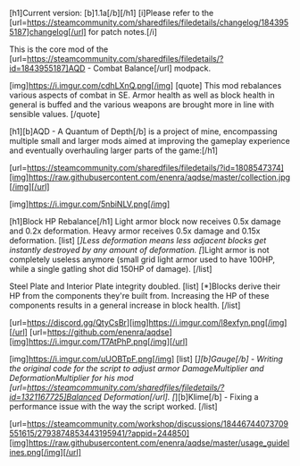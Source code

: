 [h1]Current version: [b]1.1a[/b][/h1]
[i]Please refer to the [url=https://steamcommunity.com/sharedfiles/filedetails/changelog/1843955187]changelog[/url] for patch notes.[/i]

This is the core mod of the [url=https://steamcommunity.com/sharedfiles/filedetails/?id=1843955187]AQD - Combat Balance[/url] modpack.

[img]https://i.imgur.com/cdhLXnQ.png[/img]
[quote]
This mod rebalances various aspects of combat in SE. Armor health as well as block health in general is buffed and the various weapons are brought more in line with sensible values.
[/quote]

[h1][b]AQD - A Quantum of Depth[/b] is a project of mine, encompassing multiple small and larger mods aimed at improving the gameplay experience and eventually overhauling larger parts of the game:[/h1]

[url=https://steamcommunity.com/sharedfiles/filedetails/?id=1808547374][img]https://raw.githubusercontent.com/enenra/aqdse/master/collection.jpg[/img][/url]

[img]https://i.imgur.com/5nbiNLV.png[/img]

[h1]Block HP Rebalance[/h1]
Light armor block now receives 0.5x damage and 0.2x deformation. Heavy armor receives 0.5x damage and 0.15x deformation.
[list]
[*]Less deformation means less adjacent blocks get instantly destroyed by any amount of deformation.
[*]Light armor is not completely useless anymore (small grid light armor used to have 100HP, while a single gatling shot did 150HP of damage).
[/list]

Steel Plate and Interior Plate integrity doubled.
[list]
[*]Blocks derive their HP from the components they're built from. Increasing the HP of these components results in a general increase in block health.
[/list]

[url=https://discord.gg/QtyCsBr][img]https://i.imgur.com/l8exfyn.png[/img][/url]
[url=https://github.com/enenra/aqdse][img]https://i.imgur.com/T7AtPhP.png[/img][/url]

[img]https://i.imgur.com/uUOBTpF.png[/img]
[list]
[*][b]Gauge[/b] - Writing the original code for the script to adjust armor DamageMultiplier and DeformationMultiplier for his mod [url=https://steamcommunity.com/sharedfiles/filedetails/?id=1321167725]Balanced Deformation[/url].
[*][b]Klime[/b] - Fixing a performance issue with the way the script worked.
[/list]

[url=https://steamcommunity.com/workshop/discussions/18446744073709551615/2793874853443195941/?appid=244850][img]https://raw.githubusercontent.com/enenra/aqdse/master/usage_guidelines.png[/img][/url]